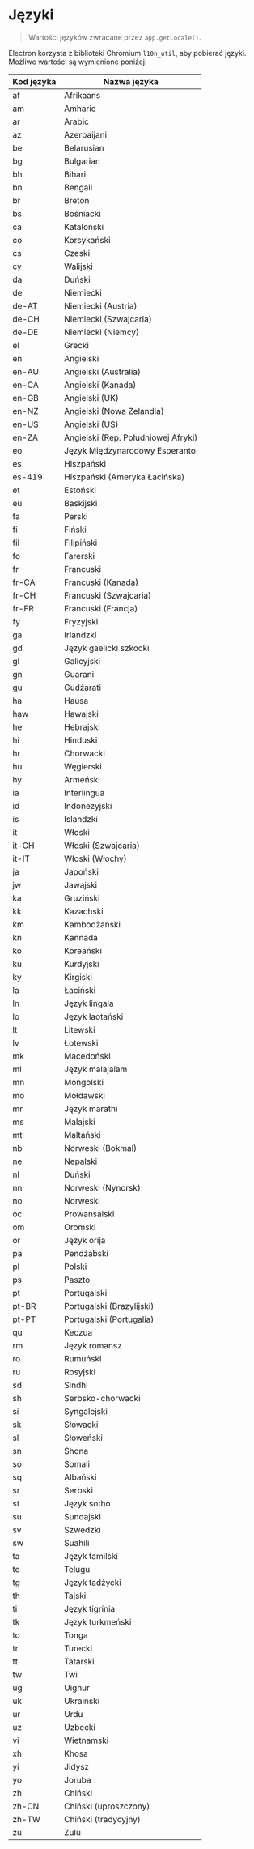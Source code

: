 # Języki

> Wartości języków zwracane przez `app.getLocale()`.

Electron korzysta z biblioteki Chromium `l10n_util`, aby pobierać języki. Możliwe wartości są wymienione poniżej:

| Kod języka | Nazwa języka                        |
| ---------- | ----------------------------------- |
| af         | Afrikaans                           |
| am         | Amharic                             |
| ar         | Arabic                              |
| az         | Azerbaijani                         |
| be         | Belarusian                          |
| bg         | Bulgarian                           |
| bh         | Bihari                              |
| bn         | Bengali                             |
| br         | Breton                              |
| bs         | Bośniacki                           |
| ca         | Kataloński                          |
| co         | Korsykański                         |
| cs         | Czeski                              |
| cy         | Walijski                            |
| da         | Duński                              |
| de         | Niemiecki                           |
| de-AT      | Niemiecki (Austria)                 |
| de-CH      | Niemiecki (Szwajcaria)              |
| de-DE      | Niemiecki (Niemcy)                  |
| el         | Grecki                              |
| en         | Angielski                           |
| en-AU      | Angielski (Australia)               |
| en-CA      | Angielski (Kanada)                  |
| en-GB      | Angielski (UK)                      |
| en-NZ      | Angielski (Nowa Zelandia)           |
| en-US      | Angielski (US)                      |
| en-ZA      | Angielski (Rep. Południowej Afryki) |
| eo         | Język Międzynarodowy Esperanto      |
| es         | Hiszpański                          |
| es-419     | Hiszpański (Ameryka Łacińska)       |
| et         | Estoński                            |
| eu         | Baskijski                           |
| fa         | Perski                              |
| fi         | Fiński                              |
| fil        | Filipiński                          |
| fo         | Farerski                            |
| fr         | Francuski                           |
| fr-CA      | Francuski (Kanada)                  |
| fr-CH      | Francuski (Szwajcaria)              |
| fr-FR      | Francuski (Francja)                 |
| fy         | Fryzyjski                           |
| ga         | Irlandzki                           |
| gd         | Język gaelicki szkocki              |
| gl         | Galicyjski                          |
| gn         | Guarani                             |
| gu         | Gudżarati                           |
| ha         | Hausa                               |
| haw        | Hawajski                            |
| he         | Hebrajski                           |
| hi         | Hinduski                            |
| hr         | Chorwacki                           |
| hu         | Węgierski                           |
| hy         | Armeński                            |
| ia         | Interlingua                         |
| id         | Indonezyjski                        |
| is         | Islandzki                           |
| it         | Włoski                              |
| it-CH      | Włoski (Szwajcaria)                 |
| it-IT      | Włoski (Włochy)                     |
| ja         | Japoński                            |
| jw         | Jawajski                            |
| ka         | Gruziński                           |
| kk         | Kazachski                           |
| km         | Kambodżański                        |
| kn         | Kannada                             |
| ko         | Koreański                           |
| ku         | Kurdyjski                           |
| ky         | Kirgiski                            |
| la         | Łaciński                            |
| ln         | Język lingala                       |
| lo         | Język laotański                     |
| lt         | Litewski                            |
| lv         | Łotewski                            |
| mk         | Macedoński                          |
| ml         | Język malajalam                     |
| mn         | Mongolski                           |
| mo         | Mołdawski                           |
| mr         | Język marathi                       |
| ms         | Malajski                            |
| mt         | Maltański                           |
| nb         | Norweski (Bokmal)                   |
| ne         | Nepalski                            |
| nl         | Duński                              |
| nn         | Norweski (Nynorsk)                  |
| no         | Norweski                            |
| oc         | Prowansalski                        |
| om         | Oromski                             |
| or         | Język orija                         |
| pa         | Pendżabski                          |
| pl         | Polski                              |
| ps         | Paszto                              |
| pt         | Portugalski                         |
| pt-BR      | Portugalski (Brazylijski)           |
| pt-PT      | Portugalski (Portugalia)            |
| qu         | Keczua                              |
| rm         | Język romansz                       |
| ro         | Rumuński                            |
| ru         | Rosyjski                            |
| sd         | Sindhi                              |
| sh         | Serbsko-chorwacki                   |
| si         | Syngalejski                         |
| sk         | Słowacki                            |
| sl         | Słoweński                           |
| sn         | Shona                               |
| so         | Somali                              |
| sq         | Albański                            |
| sr         | Serbski                             |
| st         | Język sotho                         |
| su         | Sundajski                           |
| sv         | Szwedzki                            |
| sw         | Suahili                             |
| ta         | Język tamilski                      |
| te         | Telugu                              |
| tg         | Język tadżycki                      |
| th         | Tajski                              |
| ti         | Język tigrinia                      |
| tk         | Język turkmeński                    |
| to         | Tonga                               |
| tr         | Turecki                             |
| tt         | Tatarski                            |
| tw         | Twi                                 |
| ug         | Uighur                              |
| uk         | Ukraiński                           |
| ur         | Urdu                                |
| uz         | Uzbecki                             |
| vi         | Wietnamski                          |
| xh         | Khosa                               |
| yi         | Jidysz                              |
| yo         | Joruba                              |
| zh         | Chiński                             |
| zh-CN      | Chiński (uproszczony)               |
| zh-TW      | Chiński (tradycyjny)                |
| zu         | Zulu                                |